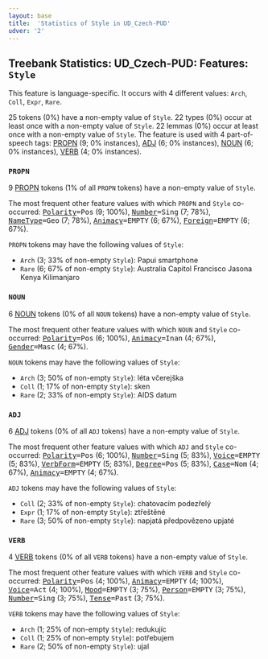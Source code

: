 ```yaml
---
layout: base
title:  'Statistics of Style in UD_Czech-PUD'
udver: '2'
---
```


## Treebank Statistics: UD_Czech-PUD: Features: `Style`

This feature is language-specific.
It occurs with 4 different values: `Arch`, `Coll`, `Expr`, `Rare`.

25 tokens (0%) have a non-empty value of `Style`.
22 types (0%) occur at least once with a non-empty value of `Style`.
22 lemmas (0%) occur at least once with a non-empty value of `Style`.
The feature is used with 4 part-of-speech tags: [PROPN](cs_pud-pos-PROPN.html) (9; 0% instances), [ADJ](cs_pud-pos-ADJ.html) (6; 0% instances), [NOUN](cs_pud-pos-NOUN.html) (6; 0% instances), [VERB](cs_pud-pos-VERB.html) (4; 0% instances).

### `PROPN`

9 [PROPN](cs_pud-pos-PROPN.html) tokens (1% of all `PROPN` tokens) have a non-empty value of `Style`.

The most frequent other feature values with which `PROPN` and `Style` co-occurred: <tt><a href="Polarity.html">Polarity</a>=Pos</tt> (9; 100%), <tt><a href="Number.html">Number</a>=Sing</tt> (7; 78%), <tt><a href="NameType.html">NameType</a>=Geo</tt> (7; 78%), <tt><a href="Animacy.html">Animacy</a>=EMPTY</tt> (6; 67%), <tt><a href="Foreign.html">Foreign</a>=EMPTY</tt> (6; 67%).

`PROPN` tokens may have the following values of `Style`:

* `Arch` (3; 33% of non-empty `Style`): Papui smartphone
* `Rare` (6; 67% of non-empty `Style`): Australia Capitol Francisco Jasona Kenya Kilimanjaro

### `NOUN`

6 [NOUN](cs_pud-pos-NOUN.html) tokens (0% of all `NOUN` tokens) have a non-empty value of `Style`.

The most frequent other feature values with which `NOUN` and `Style` co-occurred: <tt><a href="Polarity.html">Polarity</a>=Pos</tt> (6; 100%), <tt><a href="Animacy.html">Animacy</a>=Inan</tt> (4; 67%), <tt><a href="Gender.html">Gender</a>=Masc</tt> (4; 67%).

`NOUN` tokens may have the following values of `Style`:

* `Arch` (3; 50% of non-empty `Style`): léta včerejška
* `Coll` (1; 17% of non-empty `Style`): sken
* `Rare` (2; 33% of non-empty `Style`): AIDS datum

### `ADJ`

6 [ADJ](cs_pud-pos-ADJ.html) tokens (0% of all `ADJ` tokens) have a non-empty value of `Style`.

The most frequent other feature values with which `ADJ` and `Style` co-occurred: <tt><a href="Polarity.html">Polarity</a>=Pos</tt> (6; 100%), <tt><a href="Number.html">Number</a>=Sing</tt> (5; 83%), <tt><a href="Voice.html">Voice</a>=EMPTY</tt> (5; 83%), <tt><a href="VerbForm.html">VerbForm</a>=EMPTY</tt> (5; 83%), <tt><a href="Degree.html">Degree</a>=Pos</tt> (5; 83%), <tt><a href="Case.html">Case</a>=Nom</tt> (4; 67%), <tt><a href="Animacy.html">Animacy</a>=EMPTY</tt> (4; 67%).

`ADJ` tokens may have the following values of `Style`:

* `Coll` (2; 33% of non-empty `Style`): chatovacím podezřelý
* `Expr` (1; 17% of non-empty `Style`): ztřeštěné
* `Rare` (3; 50% of non-empty `Style`): napjatá předpovězeno upjaté

### `VERB`

4 [VERB](cs_pud-pos-VERB.html) tokens (0% of all `VERB` tokens) have a non-empty value of `Style`.

The most frequent other feature values with which `VERB` and `Style` co-occurred: <tt><a href="Polarity.html">Polarity</a>=Pos</tt> (4; 100%), <tt><a href="Animacy.html">Animacy</a>=EMPTY</tt> (4; 100%), <tt><a href="Voice.html">Voice</a>=Act</tt> (4; 100%), <tt><a href="Mood.html">Mood</a>=EMPTY</tt> (3; 75%), <tt><a href="Person.html">Person</a>=EMPTY</tt> (3; 75%), <tt><a href="Number.html">Number</a>=Sing</tt> (3; 75%), <tt><a href="Tense.html">Tense</a>=Past</tt> (3; 75%).

`VERB` tokens may have the following values of `Style`:

* `Arch` (1; 25% of non-empty `Style`): redukujíc
* `Coll` (1; 25% of non-empty `Style`): potřebujem
* `Rare` (2; 50% of non-empty `Style`): ujal

